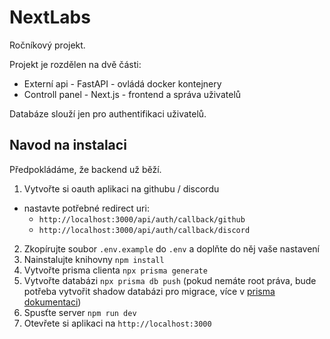 # NextLabs

Ročníkový projekt.

Projekt je rozdělen na dvě části:

- Externí api - FastAPI - ovládá docker kontejnery
- Controll panel - Next.js - frontend a správa uživatelů

Databáze slouží jen pro authentifikaci uživatelů.

## Navod na instalaci

Předpokládáme, že backend už běží.

1. Vytvořte si oauth aplikaci na githubu / discordu

- nastavte potřebné redirect uri:
  - `http://localhost:3000/api/auth/callback/github`
  - `http://localhost:3000/api/auth/callback/discord`

2. Zkopírujte soubor `.env.example` do `.env` a doplňte do něj vaše nastavení
3. Nainstalujte knihovny `npm install`
4. Vytvořte prisma clienta `npx prisma generate`
5. Vytvořte databázi `npx prisma db push` (pokud nemáte root práva, bude potřeba vytvořit shadow databázi pro migrace, více v [prisma dokumentaci](https://www.prisma.io/docs/orm/prisma-migrate/understanding-prisma-migrate/shadow-database))
6. Spusťte server `npm run dev`
7. Otevřete si aplikaci na `http://localhost:3000`
